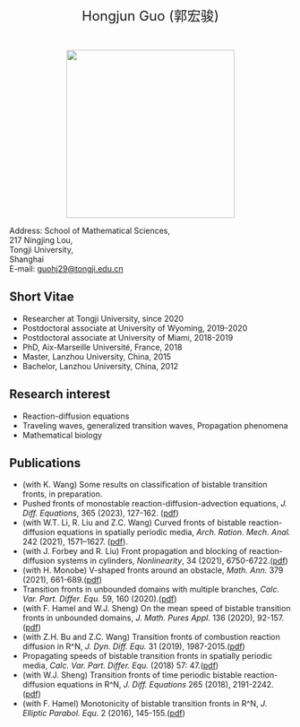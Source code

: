   <br>
   
<p align="center"> 
<font size="5">Hongjun Guo (郭宏骏)</font><br />
</p>
 
  <br>
  
<p align="center"> 
<img width="300" height="300" src="https://user-images.githubusercontent.com/89850781/131598832-c318a830-988d-4636-889f-15453827d6ae.JPG"/>
</p>

Address:	School of Mathematical Sciences,  
217 Ningjing Lou,  
Tongji University,  
Shanghai  
E-mail:	guohj29@tongji.edu.cn

## Short Vitae

- Researcher at Tongji University, since 2020
- Postdoctoral associate at University of Wyoming, 2019-2020
- Postdoctoral associate at University of Miami, 2018-2019
- PhD, Aix-Marseille Université, France, 2018
- Master, Lanzhou University, China, 2015
- Bachelor, Lanzhou University, China, 2012

## Research interest

- Reaction-diffusion equations
- Traveling waves, generalized transition waves, Propagation phenomena
- Mathematical biology

## Publications

- (with K. Wang) Some results on classification of bistable transition fronts, in preparation.
- Pushed fronts of monostable reaction-diffusion-advection equations, _J. Diff. Equations_, 365 (2023), 127-162. ([pdf](https://doi.org/10.1016/j.jde.2023.01.042))
- (with W.T. Li, R. Liu and Z.C. Wang) Curved fronts of bistable reaction-diffusion equations in spatially periodic media, _Arch. Ration. Mech. Anal._ 242 (2021), 1571–1627. ([pdf](https://link.springer.com/article/10.1007/s00205-021-01711-x)).
- (with J. Forbey and R. Liu) Front propagation and blocking of reaction-diffusion systems in cylinders, _Nonlinearity_, 34 (2021), 6750-6722.([pdf](https://iopscience.iop.org/article/10.1088/1361-6544/abd529))
- (with H. Monobe) V-shaped fronts around an obstacle, _Math. Ann._ 379 (2021), 661-689.([pdf](https://link.springer.com/article/10.1007/s00208-019-01944-y))
- Transition fronts in unbounded domains with multiple branches, _Calc. Var. Part. Differ. Equ._ 59, 160 (2020).([pdf](https://link.springer.com/article/10.1007/s00526-020-01825-2))
- (with F. Hamel and W.J. Sheng) On the mean speed of bistable transition fronts in unbounded domains, _J. Math. Pures Appl._ 136 (2020), 92-157.([pdf](https://www.sciencedirect.com/science/article/abs/pii/S0021782420300325))
- (with Z.H. Bu and Z.C. Wang) Transition fronts of combustion reaction diffusion in R^N, _J. Dyn. Diff. Equ._ 31 (2019), 1987-2015.([pdf](https://link.springer.com/article/10.1007/s10884-018-9675-x))
- Propagating speeds of bistable transition fronts in spatially periodic media, _Calc. Var. Part. Differ. Equ._ (2018) 57: 47.([pdf](https://link.springer.com/article/10.1007%2Fs00526-018-1327-9))
- (with W.J. Sheng) Transition fronts of time periodic bistable reaction-diffusion equations in R^N, _J. Diff. Equations_ 265 (2018), 2191-2242.([pdf](https://www.sciencedirect.com/science/article/abs/pii/S0022039618302237))
- (with F. Hamel) Monotonicity of bistable transition fronts in R^N, _J. Elliptic Parabol. Equ._ 2 (2016), 145-155.([pdf](https://link.springer.com/article/10.1007%2FBF03377398))

 <br>
